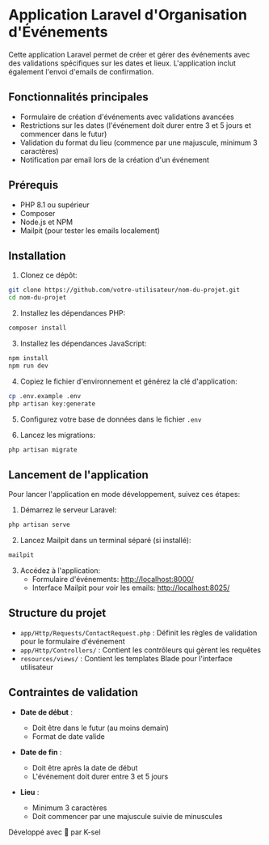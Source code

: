 # Application Laravel d'Organisation d'Événements

Cette application Laravel permet de créer et gérer des événements avec des validations spécifiques sur les dates et lieux. L'application inclut également l'envoi d'emails de confirmation.

## Fonctionnalités principales

- Formulaire de création d'événements avec validations avancées
- Restrictions sur les dates (l'événement doit durer entre 3 et 5 jours et commencer dans le futur)
- Validation du format du lieu (commence par une majuscule, minimum 3 caractères)
- Notification par email lors de la création d'un événement

## Prérequis

- PHP 8.1 ou supérieur
- Composer
- Node.js et NPM
- Mailpit (pour tester les emails localement)

## Installation

1. Clonez ce dépôt:
```bash
git clone https://github.com/votre-utilisateur/nom-du-projet.git
cd nom-du-projet
```

2. Installez les dépendances PHP:
```bash
composer install
```

3. Installez les dépendances JavaScript:
```bash
npm install
npm run dev
```

4. Copiez le fichier d'environnement et générez la clé d'application:
```bash
cp .env.example .env
php artisan key:generate
```

5. Configurez votre base de données dans le fichier `.env`

6. Lancez les migrations:
```bash
php artisan migrate
```

## Lancement de l'application

Pour lancer l'application en mode développement, suivez ces étapes:

1. Démarrez le serveur Laravel:
```bash
php artisan serve
```

2. Lancez Mailpit dans un terminal séparé (si installé):
```bash
mailpit
```

3. Accédez à l'application:
   - Formulaire d'événements: [http://localhost:8000/](http://localhost:8000/)
   - Interface Mailpit pour voir les emails: [http://localhost:8025/](http://localhost:8025/)

## Structure du projet

- `app/Http/Requests/ContactRequest.php` : Définit les règles de validation pour le formulaire d'événement
- `app/Http/Controllers/` : Contient les contrôleurs qui gèrent les requêtes
- `resources/views/` : Contient les templates Blade pour l'interface utilisateur

## Contraintes de validation

- **Date de début** : 
  - Doit être dans le futur (au moins demain)
  - Format de date valide

- **Date de fin** : 
  - Doit être après la date de début
  - L'événement doit durer entre 3 et 5 jours

- **Lieu** : 
  - Minimum 3 caractères
  - Doit commencer par une majuscule suivie de minuscules

 Développé avec 💙 par K-sel
